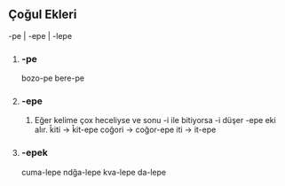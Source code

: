 ## Çoğul Ekleri

-pe | -epe | -lepe

1. ### -pe
   bozo-pe
   bere-pe
2. ### -epe
   1. Eğer kelime çox heceliyse ve sonu -i ile bitiyorsa -i düşer -epe eki alır.
      ǩiti -> ǩit-epe
      coğori -> coğor-epe
      iti -> it-epe
3. ### -epek
   cuma-lepe
   ndğa-lepe
   kva-lepe
   da-lepe
